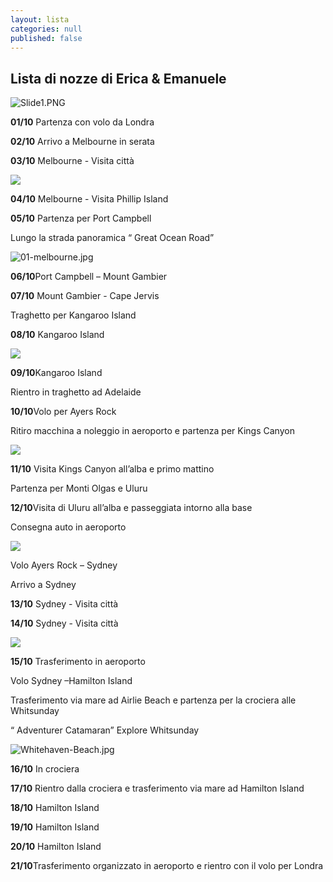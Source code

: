 ```yaml
---
layout: lista
categories: null
published: false
---
```


## Lista di nozze di Erica & Emanuele

![Slide1.PNG]({{site.baseurl}}/images/Slide1.PNG)



**01/10** Partenza con volo da Londra

**02/10**  Arrivo a Melbourne in serata

**03/10** Melbourne - Visita città 

![]({{site.baseurl}}/images/01-melbourne.jpg)

**04/10** Melbourne - Visita  Phillip Island

**05/10** Partenza per Port Campbell 

Lungo la strada panoramica “ Great Ocean Road”

![01-melbourne.jpg]({{site.baseurl}}/images/01-melbourne.jpg)

**06/10**Port Campbell – Mount Gambier 

**07/10** Mount Gambier  - Cape Jervis 

Traghetto per Kangaroo Island 

**08/10** Kangaroo Island


![]({{site.baseurl}}/images/KI.jpg)


**09/10**Kangaroo Island 

Rientro in traghetto ad Adelaide

**10/10**Volo per Ayers Rock

Ritiro macchina a noleggio  in aeroporto e partenza per Kings Canyon 

![]({{site.baseurl}}/images/KINGS%20CANYON.jpg)

**11/10** Visita Kings Canyon all’alba e primo mattino 

Partenza per Monti Olgas e Uluru 

**12/10**Visita di Uluru all’alba e passeggiata intorno alla base 

Consegna auto in aeroporto 

![]({{site.baseurl}}/images/wg001_uluru_1.jpg)

Volo  Ayers Rock – Sydney 

Arrivo a Sydney 

**13/10** Sydney  - Visita città 

**14/10**     Sydney - Visita città 

![]({{site.baseurl}}/images/tramonto-sidney-australia.jpg)

**15/10** Trasferimento in aeroporto 

Volo Sydney –Hamilton Island 

Trasferimento via mare ad Airlie Beach e partenza per la crociera alle Whitsunday 

“ Adventurer Catamaran” Explore Whitsunday

![Whitehaven-Beach.jpg]({{site.baseurl}}/images/Whitehaven-Beach.jpg)


**16/10** In crociera

**17/10** Rientro dalla crociera e trasferimento via mare ad  Hamilton Island

**18/10** Hamilton Island

**19/10** Hamilton Island

**20/10** Hamilton Island

**21/10**Trasferimento organizzato in aeroporto e rientro con il volo per Londra

